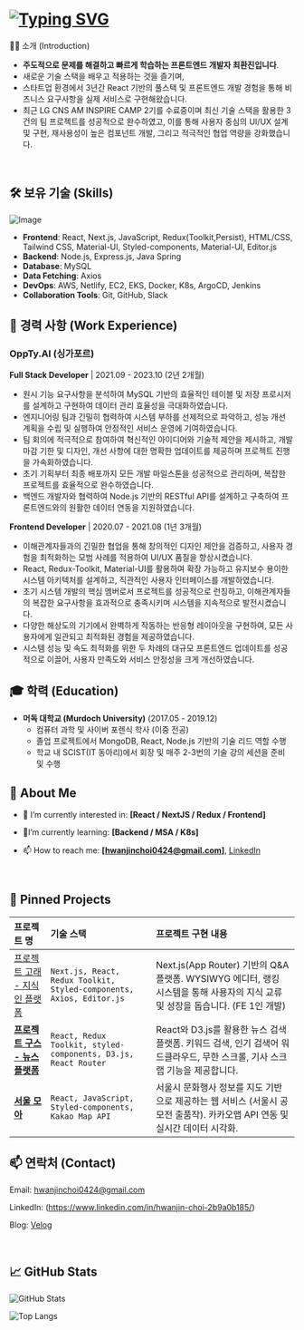 # [![Typing SVG](https://readme-typing-svg.demolab.com?font=Fira+Code&duration=6000&pause=1000&color=18F789&width=600&lines=Hello+World!+%ED%94%84%EB%A1%A0%ED%8A%B8%EC%97%94%EB%93%9C+%EA%B0%9C%EB%B0%9C%EC%9E%90+%EC%B5%9C%ED%99%98%EC%A7%84+%EC%9E%85%EB%8B%88%EB%8B%A4!+;Hello+World!+This+is+Frontend+Developer+Jin)](https://git.io/typing-svg)
👨‍💻 소개 (Introduction)
- **주도적으로 문제를 해결하고 빠르게 학습하는 프론트엔드 개발자 최환진입니다**.
- 새로운 기술 스택을 배우고 적용하는 것을 즐기며,
- 스타트업 환경에서 3년간 React 기반의 풀스택 및 프론트엔드 개발 경험을 통해 비즈니스 요구사항을 실제 서비스로 구현해왔습니다.
- 최근 LG CNS AM INSPIRE CAMP 2기를 수료중이며 최신 기술 스택을 활용한 3건의 팀 프로젝트를 성공적으로 완수하였고, 이를 통해 사용자 중심의 UI/UX 설계 및 구현, 재사용성이 높은 컴포넌트 개발, 그리고 적극적인 협업 역량을 강화했습니다.



<br>

## **🛠️ 보유 기술 (Skills)**

![Image](https://github.com/user-attachments/assets/3809450c-0b2a-4cd3-8056-e07be50f16f9)

- **Frontend**: React, Next.js, JavaScript, Redux(Toolkit,Persist), HTML/CSS, Tailwind CSS, Material-UI, Styled-components, Material-UI, Editor.js
- **Backend**: Node.js, Express.js, Java Spring
- **Database**: MySQL
- **Data Fetching**: Axios
- **DevOps**: AWS, Netlify, EC2, EKS, Docker, K8s, ArgoCD, Jenkins
- **Collaboration Tools**: Git, GitHub, Slack



## **💼 경력 사항 (Work Experience)**

### OppTy.AI (싱가포르)

**Full Stack Developer** | 2021.09 - 2023.10 (2년 2개월)
- 원시 기능 요구사항을 분석하여 MySQL 기반의 효율적인 테이블 및 저장 프로시저를 설계하고 구현하여 데이터 관리 효율성을 극대화하였습니다.
- 엔지니어링 팀과 긴밀히 협력하여 시스템 부하를 선제적으로 파악하고, 성능 개선 계획을 수립 및 실행하여 안정적인 서비스 운영에 기여하였습니다.
- 팀 회의에 적극적으로 참여하여 혁신적인 아이디어와 기술적 제안을 제시하고, 개발 마감 기한 및 디자인, 개선 사항에 대한 명확한 업데이트를 제공하며 프로젝트 진행을 가속화하였습니다.
- 초기 기획부터 최종 배포까지 모든 개발 마일스톤을 성공적으로 관리하며, 복잡한 프로젝트를 효율적으로 완수하였습니다.
- 백엔드 개발자와 협력하여 Node.js 기반의 RESTful API를 설계하고 구축하여 프론트엔드와의 원활한 데이터 연동을 지원하였습니다.

**Frontend Developer** | 2020.07 - 2021.08 (1년 3개월)

- 이해관계자들과의 긴밀한 협업을 통해 창의적인 디자인 제안을 검증하고, 사용자 경험을 최적화하는 모범 사례를 적용하여 UI/UX 품질을 향상시켰습니다.
- React, Redux-Toolkit, Material-UI를 활용하여 확장 가능하고 유지보수 용이한 시스템 아키텍처를 설계하고, 직관적인 사용자 인터페이스를 개발하였습니다.
- 초기 시스템 개발의 핵심 멤버로서 프로젝트를 성공적으로 런칭하고, 이해관계자들의 복잡한 요구사항을 효과적으로 충족시키며 시스템을 지속적으로 발전시켰습니다.
- 다양한 해상도의 기기에서 완벽하게 작동하는 반응형 레이아웃을 구현하여, 모든 사용자에게 일관되고 최적화된 경험을 제공하였습니다.
- 시스템 성능 및 속도 최적화를 위한 두 차례의 대규모 프론트엔드 업데이트를 성공적으로 이끌어, 사용자 만족도와 서비스 안정성을 크게 개선하였습니다.

## **🎓 학력 (Education)**
- **머독 대학교 (Murdoch University)** (2017.05 - 2019.12)
    - 컴퓨터 과학 및 사이버 포렌식 학사 (이중 전공)
    - 졸업 프로젝트에서 MongoDB, React, Node.js 기반의 기술 리드 역할 수행
    - 학교 내 SCIST(IT 동아리)에서 회장 및 매주 2-3번의 기술 강의 세션을 준비 및 수행

## 🚀 About Me

- 🔭 I’m currently interested in: **[React / NextJS / Redux / Frontend]**
  
- 🌱I’m currently learning: **[Backend / MSA / K8s]**

- 📫 How to reach me: **[hwanjinchoi0424@gmail.com]**, [LinkedIn](https://www.linkedin.com/in/hwanjin-choi-2b9a0b185/)

<br>

## 📌 Pinned Projects



| 프로젝트 명               | 기술 스택                        |  프로젝트 구현 내용                |
| :--------------------- | :-------------------------------- | :-------------------------- |
| [프로젝트 고래 - 지식인 플랫폼](https://github.com/Hwanjin-Choi/gorae-next-app)               | `Next.js, React, Redux Toolkit, Styled-components, Axios, Editor.js`                           | Next.js(App Router) 기반의 Q&A 플랫폼. WYSIWYG 에디터, 랭킹 시스템을 통해 사용자의 지식 교류 및 성장을 돕습니다. (FE 1인 개발) |
| **[프로젝트 구스 - 뉴스 플랫폼](https://github.com/Hwanjin-Choi/project-goose-frontend)**   | `React, Redux Toolkit, styled-components, D3.js, React Router`          | React와 D3.js를 활용한 뉴스 검색 플랫폼. 키워드 검색, 인기 검색어 워드클라우드, 무한 스크롤, 기사 스크랩 기능을 제공합니다.            |
| **[서울 모아](https://github.com/Hwanjin-Choi/project-seoul-moa-frontend)**            | `React, JavaScript, Styled-components, Kakao Map API`               | 서울시 문화행사 정보를 지도 기반으로 제공하는 웹 서비스 (서울시 공모전 출품작). 카카오맵 API 연동 및 실시간 데이터 시각화.         |



## 📫 연락처 (Contact)
Email: hwanjinchoi0424@gmail.com

LinkedIn: (https://www.linkedin.com/in/hwanjin-choi-2b9a0b185/)

Blog: [Velog](https://velog.io/@ajtwoddl0424/posts)

<br>

## 📈 GitHub Stats

![GitHub Stats](https://github-readme-stats.vercel.app/api?username=Hwanjin-Choi&show_icons=true&theme=tokyonight)


![Top Langs](https://github-readme-stats.vercel.app/api/top-langs/?username=Hwanjin-Choi&layout=compact&theme=tokyonight)


